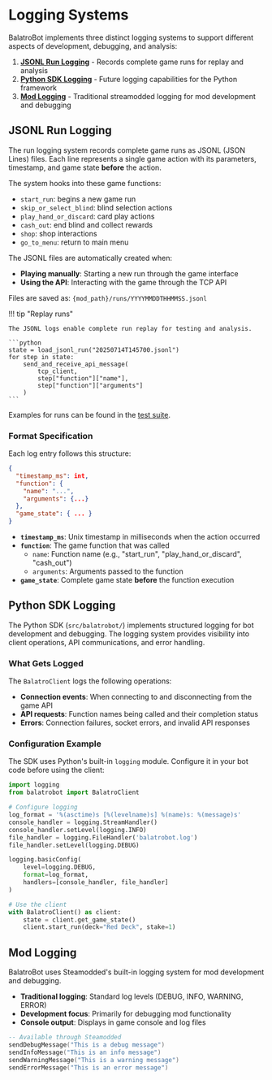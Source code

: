 # Logging Systems

BalatroBot implements three distinct logging systems to support different aspects of development, debugging, and analysis:

1. [**JSONL Run Logging**](#jsonl-run-logging) - Records complete game runs for replay and analysis
2. [**Python SDK Logging**](#python-sdk-logging) - Future logging capabilities for the Python framework
3. [**Mod Logging**](#mod-logging) - Traditional streamodded logging for mod development and debugging

## JSONL Run Logging

The run logging system records complete game runs as JSONL (JSON Lines) files. Each line represents a single game action with its parameters, timestamp, and game state **before** the action.

The system hooks into these game functions:

- `start_run`: begins a new game run
- `skip_or_select_blind`: blind selection actions
- `play_hand_or_discard`: card play actions
- `cash_out`: end blind and collect rewards
- `shop`: shop interactions
- `go_to_menu`: return to main menu

The JSONL files are automatically created when:

- **Playing manually**: Starting a new run through the game interface
- **Using the API**: Interacting with the game through the TCP API

Files are saved as: `{mod_path}/runs/YYYYMMDDTHHMMSS.jsonl`

!!! tip "Replay runs"

    The JSONL logs enable complete run replay for testing and analysis.

    ```python
    state = load_jsonl_run("20250714T145700.jsonl")
    for step in state:
        send_and_receive_api_message(
            tcp_client,
            step["function"]["name"],
            step["function"]["arguments"]
        )
    ```

Examples for runs can be found in the [test suite](https://github.com/S1M0N38/balatrobot/tree/main/tests/runs).

### Format Specification

Each log entry follows this structure:

```json
{
  "timestamp_ms": int,
  "function": {
    "name": "...",
    "arguments": {...}
  },
  "game_state": { ... }
}
```

- **`timestamp_ms`**: Unix timestamp in milliseconds when the action occurred
- **`function`**: The game function that was called
  - `name`: Function name (e.g., "start_run", "play_hand_or_discard", "cash_out")
  - `arguments`: Arguments passed to the function
- **`game_state`**: Complete game state **before** the function execution

## Python SDK Logging

The Python SDK (`src/balatrobot/`) implements structured logging for bot development and debugging. The logging system provides visibility into client operations, API communications, and error handling.

### What Gets Logged

The `BalatroClient` logs the following operations:

- **Connection events**: When connecting to and disconnecting from the game API
- **API requests**: Function names being called and their completion status
- **Errors**: Connection failures, socket errors, and invalid API responses

### Configuration Example

The SDK uses Python's built-in `logging` module. Configure it in your bot code before using the client:

```python
import logging
from balatrobot import BalatroClient

# Configure logging
log_format = '%(asctime)s [%(levelname)s] %(name)s: %(message)s'
console_handler = logging.StreamHandler()
console_handler.setLevel(logging.INFO)
file_handler = logging.FileHandler('balatrobot.log')
file_handler.setLevel(logging.DEBUG)

logging.basicConfig(
    level=logging.DEBUG,
    format=log_format,
    handlers=[console_handler, file_handler]
)

# Use the client
with BalatroClient() as client:
    state = client.get_game_state()
    client.start_run(deck="Red Deck", stake=1)
```

## Mod Logging

BalatroBot uses Steamodded's built-in logging system for mod development and debugging.

- **Traditional logging**: Standard log levels (DEBUG, INFO, WARNING, ERROR)
- **Development focus**: Primarily for debugging mod functionality
- **Console output**: Displays in game console and log files

```lua
-- Available through Steamodded
sendDebugMessage("This is a debug message")
sendInfoMessage("This is an info message")
sendWarningMessage("This is a warning message")
sendErrorMessage("This is an error message")
```
